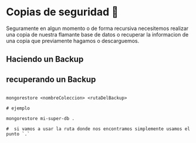 # Copias de seguridad 🤔

Seguramente en algun momento o de forma recursiva necesitemos realizar una copia de nuestra flamante base de datos o recuperar la informacion de una copia que previamente hagamos o descarguemos.

## Haciendo un Backup

## recuperando un Backup

```shell

mongorestore <nombreColeccion> <rutaDelBackup>

# ejemplo 

mongorestore mi-super-db .

#  si vamos a usar la ruta donde nos encontramos simplemente usamos el punto `.`


```
